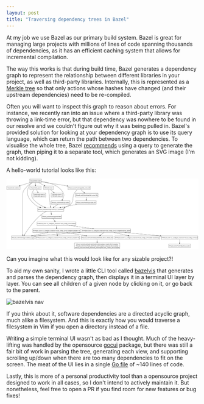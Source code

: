 ```yaml
---
layout: post
title: "Traversing dependency trees in Bazel"
---
```


At my job we use Bazel as our primary build system.
Bazel is great for managing large projects with millions of lines of code spanning thousands of dependencies, as it has an efficient caching system that allows for incremental compilation.

The way this works is that during build time, Bazel generates a dependency graph to represent the relationship between different libraries in your project, as well as third-party libraries.
Internally, this is represented as a [Merkle tree](https://en.wikipedia.org/wiki/Merkle_tree) so that only actions whose hashes have changed (and their upstream dependencies) need to be re-compiled.

Often you will want to inspect this graph to reason about errors.
For instance, we recently ran into an issue where a third-party library was throwing a link-time error, but that dependency was nowhere to be found in our resolve and we couldn't figure out why it was being pulled in.
Bazel's provided solution for looking at your dependency graph is to use its query language, which can return the path between two dependencies.
To visualise the whole tree, Bazel [recommends](https://bazel.build/query/guide#tracing-dependency-chain) using a query to generate the graph, then piping it to a separate tool, which generates an SVG image (I'm not kidding).

A hello-world tutorial looks like this:

<img src="/assets/images/deps.svg" alt="bazel dependency graph" width="800"/>

Can you imagine what this would look like for any sizable project?!

To aid my own sanity, I wrote a little CLI tool called [bazelvis](https://github.com/jamesma100/bazelvis) that generates and parses the dependency graph, then displays it in a terminal UI layer by layer. 
You can see all children of a given node by clicking on it, or go back to the parent.

<img src="https://github.com/jamesma100/bazelvis/assets/44740178/e7f913b5-8532-47d1-9163-429b7b2ecc7c" alt="bazelvis nav" width="800"/>

If you think about it, software dependencies are a directed acyclic graph, much alike a filesystem.
And this is exactly how you would traverse a filesystem in Vim if you open a directory instead of a file.

Writing a simple terminal UI wasn't as bad as I thought.
Much of the heavy-lifting was handled by the opensource [gocui](https://pkg.go.dev/github.com/jroimartin/gocui) package, but there was still a fair bit of work in parsing the tree, generating each view, and supporting scrolling up/down when there are too many dependencies to fit on the screen.
The meat of the UI lies in a single [Go file](https://github.com/jamesma100/bazelvis/blob/main/pkg/ui/ui.go) of ~140 lines of code.

Lastly, this is more of a personal productivity tool than a opensource project designed to work in all cases, so I don't intend to actively maintain it.
But nonetheless, feel free to open a PR if you find room for new features or bug fixes!
